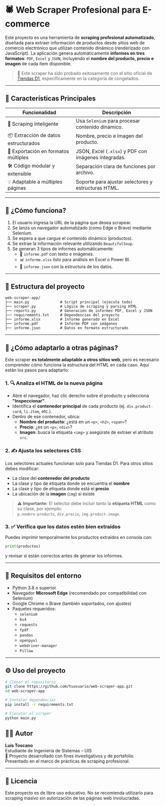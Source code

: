 
# 🕷️ Web Scraper Profesional para E-commerce

Este proyecto es una herramienta de **scraping profesional automatizado**, diseñada para extraer información de productos desde sitios web de comercio electrónico que utilizan contenido dinámico (renderizado con JavaScript). La aplicación genera automáticamente **informes en tres formatos**: `PDF`, `Excel` y `JSON`, incluyendo el **nombre del producto, precio e imagen** de cada ítem disponible.

> 🔎 Este scraper ha sido probado exitosamente con el sitio oficial de [Tiendas D1](https://domicilios.tiendasd1.com/), específicamente en la categoría de congelados.

---

## 📌 Características Principales

| Funcionalidad                        | Descripción |
|-------------------------------------|-------------|
| 🧠 Scraping inteligente              | Usa `Selenium` para procesar contenido dinámico. |
| 📦 Extracción de datos estructurados| Nombre, precio e imagen del producto. |
| 🧾 Exportación en formatos múltiples | JSON, Excel (`.xlsx`) y PDF con imágenes integradas. |
| 🛠️ Código modular y extensible       | Separación clara de funciones por archivo. |
| 💡 Adaptable a múltiples páginas    | Soporte para ajustar selectores y estructuras HTML. |

---

## 🚀 ¿Cómo funciona?

1. El usuario ingresa la URL de la página que desea scrapear.
2. Se lanza un navegador automatizado (como Edge o Brave) mediante Selenium.
3. Se espera a que cargue el contenido dinámico (productos).
4. Se extrae la información relevante utilizando `BeautifulSoup`.
5. Se generan 3 tipos de informes automáticamente:
   - 📄 `informe.pdf` con texto e imágenes.
   - 📊 `informe.xlsx` listo para análisis en Excel o Power BI.
   - 🧾 `informe.json` con la estructura de los datos.

---

## 📁 Estructura del proyecto

```
web-scraper-app/
├── main.py              # Script principal (ejecuta todo)
├── scraper.py           # Lógica de scraping y parsing HTML
├── reports.py           # Generación de informes PDF, Excel y JSON
├── requirements.txt     # Dependencias del proyecto
├── informe.xlsx         # Informe generado en Excel
├── informe.pdf          # Informe PDF con imágenes
├── informe.json         # Datos en formato estructurado
```

---

## 🔧 ¿Cómo adaptarlo a otras páginas?

Este scraper **es totalmente adaptable a otros sitios web**, pero es necesario comprender cómo funciona la estructura del HTML en cada caso. Aquí están los pasos para adaptarlo:

### 1. 🔍 Analiza el HTML de la nueva página

- Abre el navegador, haz clic derecho sobre el producto y selecciona **"Inspeccionar"**.
- Identifica el **contenedor principal** de cada producto (ej. `div.product-card`, `li.item`, etc.).
- Dentro de ese contenedor, ubica:
  - **Nombre del producto**: ¿está en un `<p>`, `<h2>`, `<span>`?
  - **Precio**: ¿es un `<p>`, `<div>`?
  - **Imagen**: busca la etiqueta `<img>` y asegúrate de extraer el atributo `src`.

### 2. ✍️ Ajusta los selectores CSS

Los selectores actuales funcionan solo para Tiendas D1. Para otros sitios debes modificar:

- La clase del **contenedor del producto**
- La clase y tipo de etiqueta donde se encuentra el **nombre**
- La clase y tipo de etiqueta donde está el **precio**
- La ubicación de la **imagen** (`img`) si existe

> ⚠️ **Importante:** El selector debe incluir tanto la **etiqueta HTML** como su clase, por ejemplo:  
> `p.nombre-producto`, `div.precio`, `img.product-image`.

### 3. ✅ Verifica que los datos estén bien extraídos

Puedes imprimir temporalmente los productos extraídos en consola con:

```python
print(productos)
```

y revisar si están correctos antes de generar los informes.

---

## 🧪 Requisitos del entorno

- Python 3.8 o superior
- Navegador **Microsoft Edge** (recomendado por compatibilidad con Selenium)
- Google Chrome o Brave (también soportados, con ajustes)
- Paquetes requeridos:
  - `selenium`
  - `bs4`
  - `requests`
  - `fpdf`
  - `pandas`
  - `openpyxl`
  - `webdriver-manager`
  - `Pillow`

---

## ⚙️ Uso del proyecto

```bash
# Clonar el repositorio
git clone https://github.com/tuusuario/web-scraper-app.git
cd web-scraper-app

# Instalar dependencias
pip install -r requirements.txt

# Ejecutar el scraper
python main.py
```

## 👨‍💻 Autor

**Luis Toscano**  
Estudiante de Ingeniería de Sistemas – UIS  
🔬 Proyecto desarrollado con fines investigativos y de portafolio.  
Presentado en el marco de prácticas de scraping profesional.

---

## 📄 Licencia

Este proyecto es de libre uso educativo. No se recomienda utilizarlo para scraping masivo sin autorización de las páginas web involucradas.
